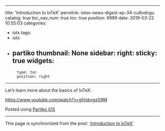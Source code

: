 
---
title: 'Introduction to IoTeX'
permlink: iotex-news-digest-ep-34-cu8vdngu
catalog: true
toc_nav_num: true
toc: true
position: 9999
date: 2019-03-22 10:55:03
categories:
- iotx
tags:
- iotx
- partiko
thumbnail: None
sidebar:
    right:
        sticky: true
widgets:
    -
        type: toc
        position: right
---


Let’s learn more about the basics of IoTeX:

https://www.youtube.com/watch?v=gIVskvgzG9M

Posted using [Partiko iOS](https://partiko.app/referral/htliao)

- - -

This page is synchronized from the post: ['Introduction to IoTeX'](https://steemit.com/@htliao/iotex-news-digest-ep-34-cu8vdngu)
